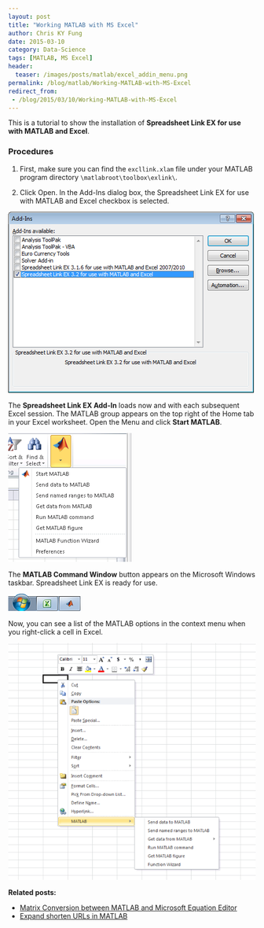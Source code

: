 ```yaml
---
layout: post
title: "Working MATLAB with MS Excel"
author: Chris KY Fung
date: 2015-03-10
category: Data-Science
tags: [MATLAB, MS Excel]
header:
  teaser: /images/posts/matlab/excel_addin_menu.png
permalink: /blog/matlab/Working-MATLAB-with-MS-Excel
redirect_from:
 - /blog/2015/03/10/Working-MATLAB-with-MS-Excel
---
```


This is a tutorial to show the installation of **Spreadsheet Link EX for use with MATLAB and Excel**.

<!--more-->

### Procedures

1. First, make sure you can find the `excllink.xlam` file under your MATLAB program directory `\matlabroot\toolbox\exlink\`.

2. Click Open. In the Add-Ins dialog box, the Spreadsheet Link EX for use with MATLAB and Excel checkbox is selected.

![image: MS Excel Add-in Dialog](/images/posts/matlab/excel_addins_available.png)
 

The **Spreadsheet Link EX Add-In** loads now and with each subsequent Excel session. The MATLAB group appears on the top right of the Home tab in your Excel worksheet. Open the Menu and click **Start MATLAB**.

![image: Menu of MATLAB Spreadsheet Link EX Add-In in Excel Toolbar](/images/posts/matlab/excel_addin_menu.png)


The **MATLAB Command Window** button appears on the Microsoft Windows taskbar. Spreadsheet Link EX is ready for use.

![image: Windows taskbar with MS Excel and MATLAB](/images/posts/matlab/ml_cmd_window_taskbar.excel2010.png)
 

Now, you can see a list of the MATLAB options in the context menu when you right-click a cell in Excel.

![image: context menu of MATLAB Spreadsheet Link EX Add-In](/images/posts/matlab/excel_addin_menu_right_click.png)

**Related posts:**
- [Matrix Conversion between MATLAB and Microsoft Equation Editor](/blog/matlab/Convert-MATLAB-Matrix-to-MS-Office-Equation)
- [Expand shorten URLs in MATLAB](/blog/matlab/expand-twitter-short-url)